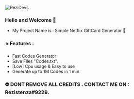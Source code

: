 ![ReziDevs](https://k.top4top.io/p_1699eqq5b1.png)
### Hello and Welcome 👋

- My Project Name is : Simple Netflix GiftCard Generator 🧐

### ⭐️ Features :
- Fast Codes Generator
- Save Files "Codes.txt".
- [Low] Cpu usage & Easy to use
- Generate up to 1M Codes in 1 min.



### ⛔️ DONT REMOVE ALL CREDITS . CONTACT ME ON : Rezistenza#9229.
